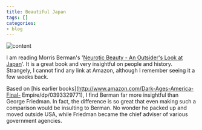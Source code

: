 ```yaml
---
title: Beautiful Japan
tags: []
categories:
- blog
---
```

![content](http://www.homolog.us/blogs/wp-content/uploads/2015/09/content.jpg)
<!--more-->

I am reading Morris Berman's '[Neurotic Beauty - An Outsider's Look at Japan](
https://books.google.com/books/about/Neurotic_Beauty.html?id=MAC1rQEACAAJ)'.
It is a great book and very insightful on people and history. Strangely, I
cannot find any link at Amazon, although I remember seeing it a few weeks
back.

Based on [his earlier books](http://www.amazon.com/Dark-Ages-America-Final-
Empire/dp/0393329771), I find Berman far more insightful than George Friedman.
In fact, the difference is so great that even making such a comparison would
be insulting to Berman. No wonder he packed up and moved outside USA, while
Friedman became the chief adviser of various government agencies.


